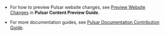 - For how to preview Pulsar website changes, see [Preview Website Changes](https://docs.google.com/document/d/1wszdtMRo6MhKbVaggPK7_bnKaC4TewuT--GWZZxJNGg/edit#bookmark=id.rshrr6sdmd56) in **Pulsar Content Preview Guide**.

- For more documentation guides, see [Pulsar Documentation Contribution Guide](https://docs.google.com/document/d/11DTnNPpvcPrebLkMAFcDEIFlD8ARD-k6F-LXoIwdD9Y/edit#).